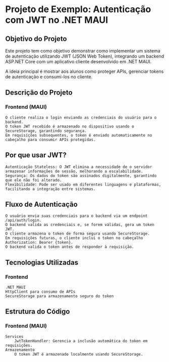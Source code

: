 # Projeto de Exemplo: Autenticação com JWT no .NET MAUI
## Objetivo do Projeto

Este projeto tem como objetivo demonstrar como implementar um sistema de autenticação utilizando JWT (JSON Web Token), integrando um backend ASP.NET Core com um aplicativo cliente desenvolvido em .NET MAUI.

A ideia principal é mostrar aos alunos como proteger APIs, gerenciar tokens de autenticação e consumi-los no cliente.

## Descrição do Projeto
### Frontend (MAUI)

    O cliente realiza o login enviando as credenciais do usuário para o backend.
    O token JWT recebido é armazenado no dispositivo usando o SecureStorage, garantindo segurança.
    Em requisições subsequentes, o token é enviado automaticamente no cabeçalho para consumir APIs protegidas.

## Por que usar JWT?

    Autenticação Stateless: O JWT elimina a necessidade de o servidor armazenar informações de sessão, melhorando a escalabilidade.
    Segurança: Os dados do token são assinados digitalmente, garantindo que ele não foi alterado.
    Flexibilidade: Pode ser usado em diferentes linguagens e plataformas, facilitando a integração entre sistemas.

## Fluxo de Autenticação

    O usuário envia suas credenciais para o backend via um endpoint /api/auth/login.
    O backend valida as credenciais e, se forem válidas, gera um token JWT.
    O cliente armazena o token de forma segura usando SecureStorage.
    Em requisições futuras, o cliente inclui o token no cabeçalho Authorization: Bearer {token}.
    O backend valida o token antes de responder à requisição.

## Tecnologias Utilizadas

### Frontend

    .NET MAUI
    HttpClient para consumo de APIs
    SecureStorage para armazenamento seguro do token

## Estrutura do Código

### Frontend (MAUI)

    Services
        JwtTokenHandler: Gerencia a inclusão automática do token em requisições.
    Armazenamento
        O token JWT é armazenado localmente usando SecureStorage.
